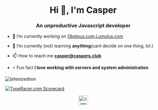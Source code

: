 <h1 align="center">Hi 👋, I'm Casper</h1>
<h3 align="center">An unproductive Javascript developer</h3>

- 🔭 I’m currently working on [Obelous.com](https://Obelous.com),[Lumulus.com](https://github.com/Lumulus)

- 🌱 I’m currently (not) learning **anything**(cant decide on one thing, lol.)

- 📫 How to reach me **casper@caspers.club**

- ⚡ Fun fact **I love working with servers and system administration**

<p><img align="center" src="https://github-readme-stats.vercel.app/api/top-langs/?username=bitesizedlion&layout=compact&hide=html" alt="bitesizedlion" /></p>

<a href="https://data.typeracer.com/pit/profile?user=thelast&ref=badge" target="_top"><img src="https://data.typeracer.com/misc/badge?user=thelast" border="0" alt="TypeRacer.com Scorecard"/></a>

<p align="center">
<a href="https://twitter.com/computeoverload" target="blank"><img align="center" src="https://cdn.jsdelivr.net/npm/simple-icons@3.0.1/icons/twitter.svg" alt="computeoverload" height="30" width="30" /></a>
</p>
